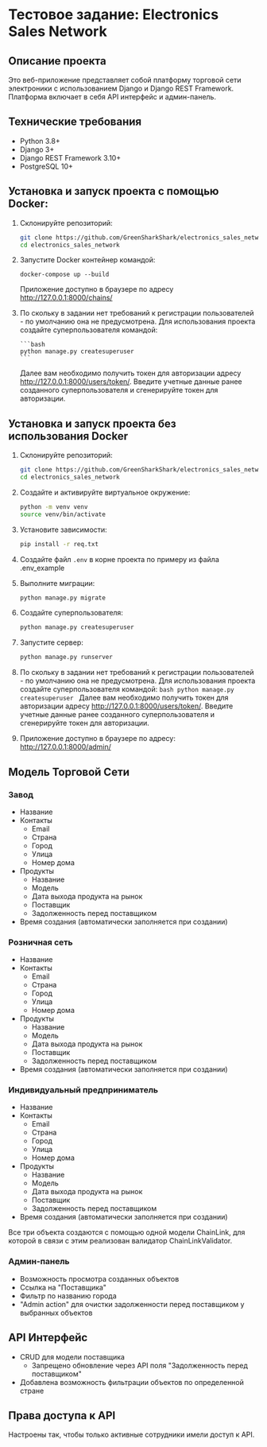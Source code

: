 # Тестовое задание: Electronics Sales Network

## Описание проекта

Это веб-приложение представляет собой платформу торговой сети электроники с использованием Django и Django REST Framework. Платформа включает в себя API интерфейс и админ-панель.

## Технические требования

- Python 3.8+
- Django 3+
- Django REST Framework 3.10+
- PostgreSQL 10+

## Установка и запуск проекта с помощью Docker:
1. Склонируйте репозиторий:

    ```bash
    git clone https://github.com/GreenSharkShark/electronics_sales_network.git
    cd electronics_sales_network
    ```
2. Запустите Docker контейнер командой:
    ```bahs
   docker-compose up --build
   ```
   Приложение доступно в браузере по адресу http://127.0.0.1:8000/chains/
3. По скольку в задании нет требований к регистрации пользователей - по умолчанию она не предусмотрена.
   Для использования проекта создайте суперпользователя командой:

       ```bash
       python manage.py createsuperuser
       ```
   
   Далее вам необходимо получить токен для авторизации адресу http://127.0.0.1:8000/users/token/.
   Введите учетные данные ранее созданного суперпользователя и сгенерируйте токен для авторизации.


## Установка и запуск проекта без использования Docker

1. Склонируйте репозиторий:

    ```bash
    git clone https://github.com/GreenSharkShark/electronics_sales_network.git
    cd electronics_sales_network
    ```

2. Создайте и активируйте виртуальное окружение:

    ```bash
    python -m venv venv
    source venv/bin/activate
    ```

3. Установите зависимости:

    ```bash
    pip install -r req.txt
    ```

4. Создайте файл `.env` в корне проекта по примеру из файла .env_example

5. Выполните миграции:

    ```bash
    python manage.py migrate
    ```

6. Создайте суперпользователя:

    ```bash
    python manage.py createsuperuser
    ```

7. Запустите сервер:

    ```bash
    python manage.py runserver
    ```
8. По скольку в задании нет требований к регистрации пользователей - по умолчанию она не предусмотрена.
   Для использования проекта создайте суперпользователя командой:
       ```bash
       python manage.py createsuperuser
       ```
       Далее вам необходимо получить токен для авторизации адресу http://127.0.0.1:8000/users/token/.
   Введите учетные данные ранее созданного суперпользователя и сгенерируйте токен для авторизации.

9. Приложение доступно в браузере по адресу: http://127.0.0.1:8000/admin/

## Модель Торговой Сети

### Завод

- Название
- Контакты
  - Email
  - Страна
  - Город
  - Улица
  - Номер дома
- Продукты
  - Название
  - Модель
  - Дата выхода продукта на рынок
  - Поставщик
  - Задолженность перед поставщиком
- Время создания (автоматически заполняется при создании)

### Розничная сеть

- Название
- Контакты
  - Email
  - Страна
  - Город
  - Улица
  - Номер дома
- Продукты
  - Название
  - Модель
  - Дата выхода продукта на рынок
  - Поставщик
  - Задолженность перед поставщиком
- Время создания (автоматически заполняется при создании)

### Индивидуальный предприниматель

- Название
- Контакты
  - Email
  - Страна
  - Город
  - Улица
  - Номер дома
- Продукты
  - Название
  - Модель
  - Дата выхода продукта на рынок
  - Поставщик
  - Задолженность перед поставщиком
- Время создания (автоматически заполняется при создании)

Все три объекта создаются с помощью одной модели ChainLink, 
для которой в связи с этим реализован валидатор ChainLinkValidator.

### Админ-панель

- Возможность просмотра созданных объектов
- Ссылка на "Поставщика"
- Фильтр по названию города
- "Admin action" для очистки задолженности перед поставщиком у выбранных объектов

## API Интерфейс

- CRUD для модели поставщика
  - Запрещено обновление через API поля "Задолженность перед поставщиком"
- Добавлена возможность фильтрации объектов по определенной стране

## Права доступа к API

Настроены так, чтобы только активные сотрудники имели доступ к API.
